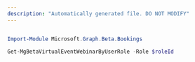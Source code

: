 ```yaml
---
description: "Automatically generated file. DO NOT MODIFY"
---
```


```powershell

Import-Module Microsoft.Graph.Beta.Bookings

Get-MgBetaVirtualEventWebinarByUserRole -Role $roleId 

```